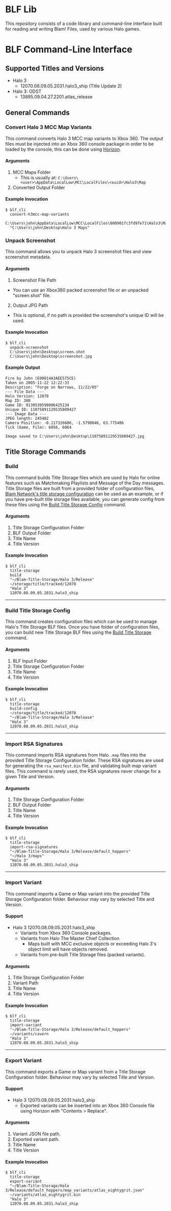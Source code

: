 # BLF Lib

This repository consists of a code library and command-line interface built for reading and writing Blam! Files, used by various Halo games.

# BLF Command-Line Interface

## Supported Titles and Versions
- Halo 3
  - 12070.08.09.05.2031.halo3_ship (Title Update 2)
- Halo 3: ODST
  - 13895.09.04.27.2201.atlas_release

## General Commands
### Convert Halo 3 MCC Map Variants
This command converts Halo 3 MCC map variants to Xbox 360.
The output files must be injected into an Xbox 360 console package in order to be loaded by the console, this can be done using [Horizon](https://www.wemod.com/horizon).
#### Arguments
1. MCC Maps Folder
   - This is usually at: `C:\Users\<user>\AppData\LocalLow\MCC\LocalFiles\<xuid>\Halo3\Map`
2. Converted Output Folder
#### Example Invocation
```console
$ blf_cli
  convert-h3mcc-map-variants
  C:\Users\john\AppData\LocalLow\MCC\LocalFiles\000901fc3fd9fe71\Halo3\Map
  "C:\Users\john\Desktop\Halo 3 Maps"
```

### Unpack Screenshot
This command allows you to unpack Halo 3 screenshot files and view screenshot metadata.
#### Arguments
1. Screenshot File Path
  - You can use an Xbox360 packed screenshot file or an unpacked "screen.shot" file.
2. Output JPG Path
  - This is optional, if no path is provided the screenshot's unique ID will be used.
#### Example Invocation
```console
$ blf_cli
  unpack-screenshot
  C:\Users\john\Desktop\screen.shot
  C:\Users\john\Desktop\screenshot.jpg
```

#### Example Output
```console
Fire by John (E00014A3AEE575CE)
Taken on 2005-11-22 12:22:33
Description: "Forge on Narrows, 11/22/05"
--- File Data ---
Halo Version: 12070
Map ID: 380
Game ID: 9130530598006425134
Unique ID: 11075891129535089427
--- Image Data ---
JPEG length: 245482
Camera Position: -0.117316686, -1.5790846, 63.775406
Tick (Game, Film): 6056, 6064

Image saved to C:\Users\john\Desktop\11075891129535089427.jpg
```

## Title Storage Commands
### Build
This command builds Title Storage files which are used by Halo for online features such as Matchmaking Playlists and Message of the Day messages.
Title Storage files are built from a provided folder of configuration files, [Blam Network's title storage configuration](https://github.com/Blam-Network/Blam-Title-Storage) can be used as an example, or if you have pre-built title storage files available, you can generate config from these files using the [Build Title Storage Config](#build-title-storage-config) command.
#### Arguments
1. Title Storage Configuration Folder
2. BLF Output Folder
3. Title Name
4. Title Version
#### Example Invocation
```console
$ blf_cli
  title-storage
  build
  "~/Blam-Title-Storage/Halo 3/Release"
  ~/storage/title/tracked/12070
  "Halo 3"
  12070.08.09.05.2031.halo3_ship
```
---
### Build Title Storage Config
This command creates configuration files which can be used to manage Halo's Title Storage BLF files. Once you have folder of configuration files, you can build new Title Storage BLF files using the [Build Title Storage](#build-title-storage) command.
#### Arguments
1. BLF Input Folder
2. Title Storage Configuration Folder
3. Title Name
4. Title Version
#### Example Invocation
```console
$ blf_cli
  title-storage
  build-config
  ~/storage/title/tracked/12070
  "~/Blam-Title-Storage/Halo 3/Release"
  "Halo 3"
  12070.08.09.05.2031.halo3_ship
```
---
### Import RSA Signatures
This command imports RSA signatures from Halo `.map` files into the provided Title Storage Configuration folder. These RSA signatures are used for generating the `rsa_manifest.bin` file, and validating built map variant files.
This command is rarely used, the RSA signatures never change for a given Title and Version.
#### Arguments
1. Title Storage Configuration Folder
2. BLF Output Folder
3. Title Name
4. Title Version
#### Example Invocation
```console
$ blf_cli
  title-storage
  import-rsa-signatures
  "~/Blam-Title-Storage/Halo 3/Release/default_hoppers"
  "~/Halo 3/maps"
  "Halo 3"
  12070.08.09.05.2031.halo3_ship
```
---
### Import Variant
This command imports a Game or Map variant into the provided Title Storage Configuration folder. Behaviour may vary by selected Title and Version.
#### Support
- Halo 3 12070.08.09.05.2031.halo3_ship
  - Variants from Xbox 360 Console packages.
  - Variants from Halo The Master Chief Collection
    - Maps built with MCC exclusive objects or exceeding Halo 3's object limit will have objects removed.
  - Variants from pre-built Title Storage files (packed variants).
#### Arguments
1. Title Storage Configuration Folder
2. Variant Path
3. Title Name
4. Title Version
#### Example Invocation
```console
$ blf_cli
  title-storage
  import-variant
  "~/Blam-Title-Storage/Halo 3/Release/default_hoppers"
  ~/variants/cavern
  "Halo 3"
  12070.08.09.05.2031.halo3_ship
```
---
### Export Variant
This command exports a Game or Map variant from a Title Storage Configuration folder. Behaviour may vary by selected Title and Version.
#### Support
- Halo 3 12070.08.09.05.2031.halo3_ship
  - Exported variants can be inserted into an Xbox 360 Console file using Horizon with "Contents > Replace".
#### Arguments
1. Variant JSON file path.
2. Exported variant path.
3. Title Name
4. Title Version
#### Example Invocation
```console
$ blf_cli
  title-storage
  export-variant
  "~/Blam-Title-Storage/Halo 3/Release/default_hoppers/map_variants/atlas_eightygrit.json"
  ~/variants/atlas_eightygrit.bin
  "Halo 3"
  12070.08.09.05.2031.halo3_ship
```
